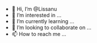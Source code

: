 - 👋 Hi, I’m @Lissanu
- 👀 I’m interested in ...
- 🌱 I’m currently learning ...
- 💞️ I’m looking to collaborate on ...
- 📫 How to reach me ...

<!---
Lissanu/Lissanu is a ✨ special ✨ repository because its `README.md` (this file) appears on your GitHub profile.
You can click the Preview link to take a look at your changes.
--->
